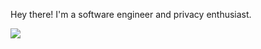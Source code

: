 Hey there! I'm a software engineer and privacy enthusiast.


<a href="https://unobatbayar.github.io">
  <img src="https://skillicons.dev/icons?i=docker,apple,unity,reactivex,swift,nextjs,ts,tailwind,py,fastapi,postgres" />
</a>
